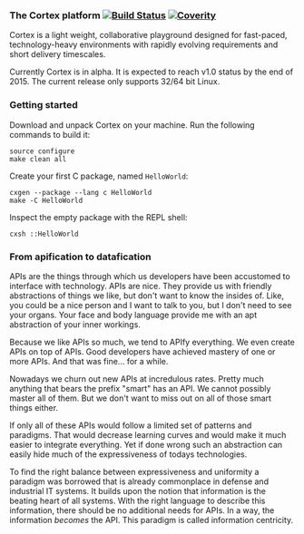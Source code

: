 ### The Cortex platform [![Build Status](https://travis-ci.org/Seldomberry/cortex.svg?branch=master)](https://travis-ci.org/Seldomberry/cortex) [![Coverity](https://scan.coverity.com/projects/3807/badge.svg)](https://scan.coverity.com/projects/3807)
Cortex is a light weight, collaborative playground designed for fast-paced, technology-heavy environments with rapidly evolving requirements and short delivery timescales. 

Currently Cortex is in alpha. It is expected to reach v1.0 status by the end of 2015. The current release only supports 32/64 bit Linux.

### Getting started
Download and unpack Cortex on your machine. Run the following commands to build it:
```
source configure
make clean all
```
Create your first C package, named `HelloWorld`:
```
cxgen --package --lang c HelloWorld
make -C HelloWorld
```
Inspect the empty package with the REPL shell:
```
cxsh ::HelloWorld
```

### From apification to datafication
APIs are the things through which us developers have been accustomed to interface with technology. APIs are nice. They provide us with friendly abstractions of things we like, but don't want to know the insides of. Like, you could be a nice person and I want to talk to you, but I don't need to see your organs. Your face and body language provide me with an apt abstraction of your inner workings.

Because we like APIs so much, we tend to APIfy everything. We even create APIs on top of APIs. Good developers have achieved mastery of one or more APIs. And that was fine... for a while.

Nowadays we churn out new APIs at incredulous rates. Pretty much anything that bears the prefix "smart" has an API. We cannot possibly master all of them. But we don't want to miss out on all of those smart things either.

If only all of these APIs would follow a limited set of patterns and paradigms. That would decrease learning curves and would make it much easier to integrate everything. Yet if done wrong such an abstraction can easily hide much of the expressiveness of todays technologies. 

To find the right balance between expressiveness and uniformity a paradigm was borrowed that is already commonplace in defense and industrial IT systems. It builds upon the notion that information is the beating heart of all systems. With the right language to describe this information, there should be no additional needs for APIs. In a way, the information *becomes* the API. This paradigm is called information centricity.

